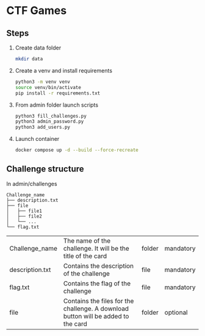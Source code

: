 # CTF Games

## Steps

1. Create data folder
    ```bash
    mkdir data
    ```
2. Create a venv and install requirements
    ```bash
    python3 -m venv venv
    source venv/bin/activate
    pip install -r requirements.txt
    ```
3. From admin folder launch scripts
    ```bash
    python3 fill_challenges.py
    python3 admin_password.py
    python3 add_users.py
    ```
4. Launch container
    ```bash
    docker compose up -d --build --force-recreate
    ```

## Challenge structure

In admin/challenges

```
Challenge_name
├── description.txt
├── file
│   ├── file1
│   ├── file2
│   └── ...
└── flag.txt
```

|                 |                                                                                   |        |           |
| --------------- | --------------------------------------------------------------------------------- | ------ | --------- |
| Challenge_name  | The name of the challenge. It will be the title of the card                       | folder | mandatory |
| description.txt | Contains the description of the challenge                                         | file   | mandatory |
| flag.txt        | Contains the flag of the challenge                                                | file   | mandatory |
| file            | Contains the files for the challenge. A download button will be added to the card | folder | optional  |